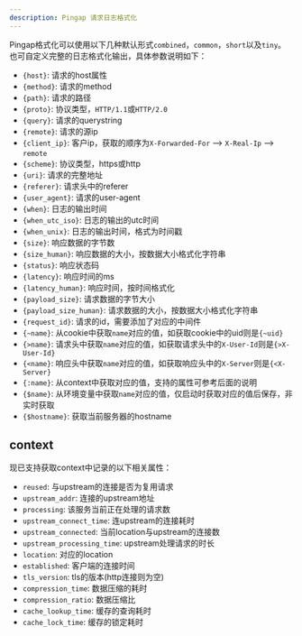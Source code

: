 ```yaml
---
description: Pingap 请求日志格式化
---
```


Pingap格式化可以使用以下几种默认形式`combined`，`common`，`short`以及`tiny`。也可自定义完整的日志格式化输出，具体参数说明如下：

- `{host}`: 请求的host属性
- `{method}`: 请求的method
- `{path}`: 请求的路径
- `{proto}`: 协议类型，`HTTP/1.1`或`HTTP/2.0`
- `{query}`: 请求的querystring
- `{remote}`: 请求的源ip
- `{client_ip}`: 客户ip，获取的顺序为`X-Forwarded-For` --> `X-Real-Ip` --> `remote`
- `{scheme}`: 协议类型，https或http
- `{uri}`: 请求的完整地址
- `{referer}`: 请求头中的referer
- `{user_agent}`: 请求的user-agent
- `{when}`: 日志的输出时间
- `{when_utc_iso}`: 日志的输出的utc时间
- `{when_unix}`: 日志的输出时间，格式为时间戳
- `{size}`: 响应数据的字节数
- `{size_human}`: 响应数据的大小，按数据大小格式化字符串
- `{status}`: 响应状态码
- `{latency}`: 响应时间的ms
- `{latency_human}`: 响应时间，按时间格式化
- `{payload_size}`: 请求数据的字节大小
- `{payload_size_human}`: 请求数据的大小，按数据大小格式化字符串
- `{request_id}`: 请求的id，需要添加了对应的中间件
- `{~name}`: 从cookie中获取`name`对应的值，如获取cookie中的uid则是`{~uid}`
- `{>name}`: 请求头中获取`name`对应的值，如获取请求头中的`X-User-Id`则是`{>X-User-Id}`
- `{<name}`: 响应头中获取`name`对应的值，如获取响应头中的`X-Server`则是`{<X-Server}`
- `{:name}`: 从context中获取对应的值，支持的属性可参考后面的说明
- `{$name}`: 从环境变量中获取`name`对应的值，仅启动时获取对应的值后保存，非实时获取
- `{$hostname}`: 获取当前服务器的hostname

## context

现已支持获取context中记录的以下相关属性：

- `reused`: 与upstream的连接是否为复用请求
- `upstream_addr`: 连接的upstream地址
- `processing`: 该服务当前正在处理的请求数
- `upstream_connect_time`: 连upstream的连接耗时
- `upstream_connected`: 当前location与upstream的连接数
- `upstream_processing_time`: upstream处理请求的时长
- `location`: 对应的location
- `established`: 客户端的连接时间
- `tls_version`: tls的版本(http连接则为空)
- `compression_time`: 数据压缩的耗时
- `compression_ratio`: 数据压缩比
- `cache_lookup_time`: 缓存的查询耗时
- `cache_lock_time`: 缓存的锁定耗时
